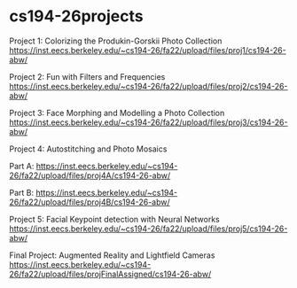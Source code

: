# cs194-26projects

Project 1: Colorizing the Produkin-Gorskii Photo Collection
https://inst.eecs.berkeley.edu/~cs194-26/fa22/upload/files/proj1/cs194-26-abw/

Project 2: Fun with Filters and Frequencies
https://inst.eecs.berkeley.edu/~cs194-26/fa22/upload/files/proj2/cs194-26-abw/

Project 3: Face Morphing and Modelling a Photo Collection
https://inst.eecs.berkeley.edu/~cs194-26/fa22/upload/files/proj3/cs194-26-abw/

Project 4: Autostitching and Photo Mosaics

Part A: https://inst.eecs.berkeley.edu/~cs194-26/fa22/upload/files/proj4A/cs194-26-abw/

Part B: https://inst.eecs.berkeley.edu/~cs194-26/fa22/upload/files/proj4B/cs194-26-abw/

Project 5: Facial Keypoint detection with Neural Networks
https://inst.eecs.berkeley.edu/~cs194-26/fa22/upload/files/proj5/cs194-26-abw/

Final Project: Augmented Reality and Lightfield Cameras
https://inst.eecs.berkeley.edu/~cs194-26/fa22/upload/files/projFinalAssigned/cs194-26-abw/
